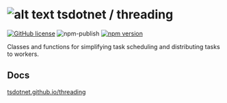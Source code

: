 # ![alt text](https://avatars1.githubusercontent.com/u/64487547?s=30 "tsdotnet") tsdotnet / threading

[![GitHub license](https://img.shields.io/badge/license-MIT-blue.svg?style=flat-square)](https://github.com/tsdotnet/threading/blob/master/LICENSE)
![npm-publish](https://github.com/tsdotnet/threading/workflows/npm-publish/badge.svg)
[![npm version](https://img.shields.io/npm/v/@tsdotnet/threading.svg?style=flat-square)](https://www.npmjs.com/package/@tsdotnet/threading)

Classes and functions for simplifying task scheduling and distributing tasks to workers.

## Docs

[tsdotnet.github.io/threading](https://tsdotnet.github.io/threading/)
